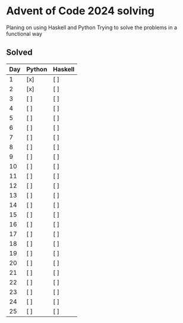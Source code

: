 # Advent of Code 2024 solving
Planing on using Haskell and Python
Trying to solve the problems in a functional way

## Solved
| Day | Python | Haskell |
|-----|--------|---------|
| 1   | \[x\]  | \[ \]   |
| 2   | \[x\]  | \[ \]   |
| 3   | \[ \]  | \[ \]   |
| 4   | \[ \]  | \[ \]   |
| 5   | \[ \]  | \[ \]   |
| 6   | \[ \]  | \[ \]   |
| 7   | \[ \]  | \[ \]   |
| 8   | \[ \]  | \[ \]   |
| 9   | \[ \]  | \[ \]   |
| 10  | \[ \]  | \[ \]   |
| 11  | \[ \]  | \[ \]   |
| 12  | \[ \]  | \[ \]   |
| 13  | \[ \]  | \[ \]   |
| 14  | \[ \]  | \[ \]   |
| 15  | \[ \]  | \[ \]   |
| 16  | \[ \]  | \[ \]   |
| 17  | \[ \]  | \[ \]   |
| 18  | \[ \]  | \[ \]   |
| 19  | \[ \]  | \[ \]   |
| 20  | \[ \]  | \[ \]   |
| 21  | \[ \]  | \[ \]   |
| 22  | \[ \]  | \[ \]   |
| 23  | \[ \]  | \[ \]   |
| 24  | \[ \]  | \[ \]   |
| 25  | \[ \]  | \[ \]   |